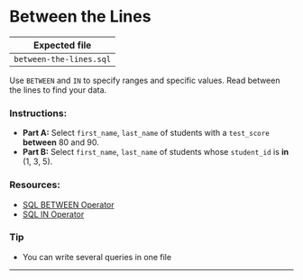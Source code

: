 # Between the Lines

| Expected file        |
| -------------------- |
| `between-the-lines.sql` |

Use `BETWEEN` and `IN` to specify ranges and specific values. Read between the lines to find your data.

### Instructions:

- **Part A:** Select `first_name`, `last_name` of students with a `test_score` **between** 80 and 90.
- **Part B:** Select `first_name`, `last_name` of students whose `student_id` is **in** (1, 3, 5).

### Resources:

- [SQL BETWEEN Operator](https://www.w3schools.com/sql/sql_between.asp)
- [SQL IN Operator](https://www.w3schools.com/sql/sql_in.asp)

### Tip

- You can write several queries in one file

---
